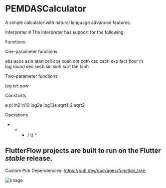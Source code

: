 # PEMDASCalculator

A simple calculator with natural language advanced features. 

Interpreter #
The interpreter has support for the following:

Functions 

One-parameter functions

abs     acos    asin    atan    ceil
cos     cosh    cot     coth    csc
csch    exp     fact    floor   ln      
log     round   sec     sech    sin
sinh    sqrt    tan     tanh

Two-parameter functions

log     nrt     pow

Constants 

e       pi      ln2     ln10    log2e
log10e  sqrt1_2 sqrt2

Operations 

+  -  *  /  ()  ^
      
## FlutterFlow projects are built to run on the Flutter _stable_ release.

Custom Pub Dependencies:
https://pub.dev/packages/function_tree

![image](https://github.com/user-attachments/assets/01d802e6-a297-47bc-a297-f8054733e143)
